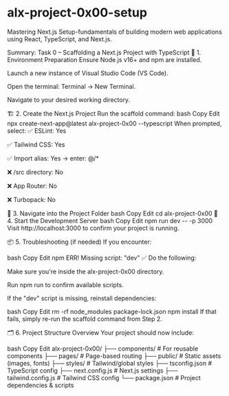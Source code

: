 # alx-project-0x00-setup
Mastering Next.js Setup-fundamentals of building modern web applications using React, TypeScript, and Next.js.


Summary: Task 0 – Scaffolding a Next.js Project with TypeScript
🔧 1. Environment Preparation
Ensure Node.js v16+ and npm are installed.

Launch a new instance of Visual Studio Code (VS Code).

Open the terminal: Terminal → New Terminal.

Navigate to your desired working directory.

🏗️ 2. Create the Next.js Project
Run the scaffold command:
bash
Copy
Edit
npx create-next-app@latest alx-project-0x00 --typescript
When prompted, select:
✅ ESLint: Yes

✅ Tailwind CSS: Yes

✅ Import alias: Yes → enter: @/*

❌ /src directory: No

❌ App Router: No

❌ Turbopack: No

📁 3. Navigate into the Project Folder
bash
Copy
Edit
cd alx-project-0x00
🧪 4. Start the Development Server
bash
Copy
Edit
npm run dev -- -p 3000
Visit http://localhost:3000 to confirm your project is running.

📦 5. Troubleshooting (if needed)
If you encounter:

bash
Copy
Edit
npm ERR! Missing script: "dev"
✅ Do the following:

Make sure you're inside the alx-project-0x00 directory.

Run npm run to confirm available scripts.

If the "dev" script is missing, reinstall dependencies:

bash
Copy
Edit
rm -rf node_modules package-lock.json
npm install
If that fails, simply re-run the scaffold command from Step 2.

🗂️ 6. Project Structure Overview
Your project should now include:

bash
Copy
Edit
alx-project-0x00/
├── components/        # For reusable components
├── pages/             # Page-based routing
├── public/            # Static assets (images, fonts)
├── styles/            # Tailwind/global styles
├── tsconfig.json      # TypeScript config
├── next.config.js     # Next.js settings
├── tailwind.config.js # Tailwind CSS config
└── package.json       # Project dependencies & scripts